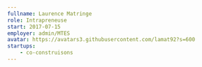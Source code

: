 ```yaml
---
fullname: Laurence Matringe
role: Intrapreneuse
start: 2017-07-15
employer: admin/MTES
avatar: https://avatars3.githubusercontent.com/lamat92?s=600
startups:
    - co-construisons
---
```

